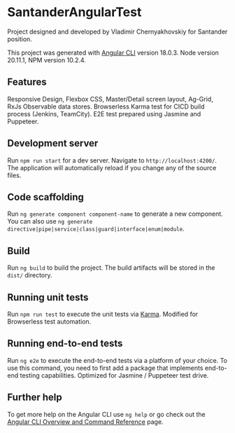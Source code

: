 # SantanderAngularTest

Project designed and developed by Vladimir Chernyakhovskiy for Santander position.

This project was generated with [Angular CLI](https://github.com/angular/angular-cli) version 18.0.3. Node version 20.11.1, NPM version 10.2.4.

## Features

Responsive Design, Flexbox CSS, Master/Detail screen layout, Ag-Grid, RxJs Observable data stores.
Browserless Karma test for CICD build process (Jenkins, TeamCity). E2E test prepared using Jasmine and Puppeteer.

## Development server

Run `npm run start` for a dev server. Navigate to `http://localhost:4200/`. The application will automatically reload if you change any of the source files.

## Code scaffolding

Run `ng generate component component-name` to generate a new component. You can also use `ng generate directive|pipe|service|class|guard|interface|enum|module`.

## Build

Run `ng build` to build the project. The build artifacts will be stored in the `dist/` directory.

## Running unit tests

Run `npm run test` to execute the unit tests via [Karma](https://karma-runner.github.io).
Modified for Browserless test automation.

## Running end-to-end tests

Run `ng e2e` to execute the end-to-end tests via a platform of your choice. To use this command, you need to first add a package that implements end-to-end testing capabilities. Optimized for Jasmine / Puppeteer test drive.

## Further help

To get more help on the Angular CLI use `ng help` or go check out the [Angular CLI Overview and Command Reference](https://angular.dev/tools/cli) page.
